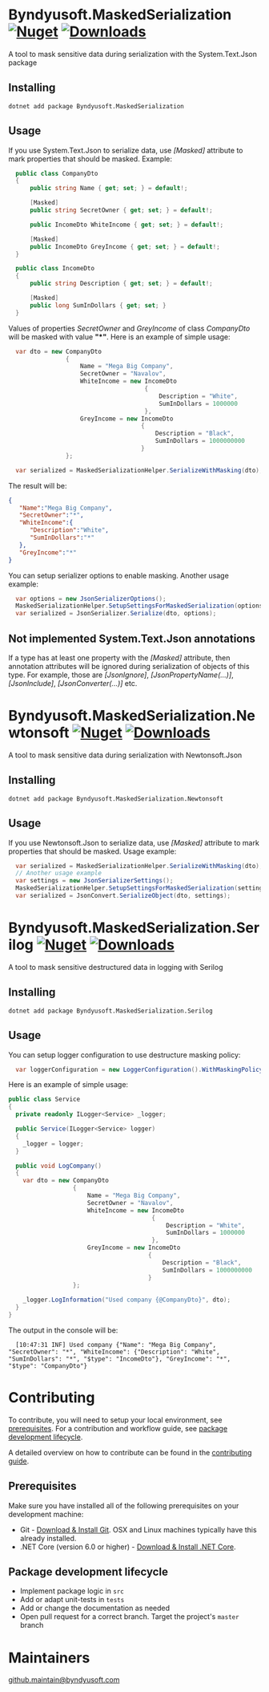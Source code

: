 # Byndyusoft.MaskedSerialization [![Nuget](https://img.shields.io/nuget/v/Byndyusoft.MaskedSerialization.svg)](https://www.nuget.org/packages/Byndyusoft.MaskedSerialization/) [![Downloads](https://img.shields.io/nuget/dt/Byndyusoft.MaskedSerialization.svg)](https://www.nuget.org/packages/Byndyusoft.MaskedSerialization/)

A tool to mask sensitive data during serialization with the System.Text.Json package

## Installing

```shell
dotnet add package Byndyusoft.MaskedSerialization
```

## Usage

If you use System.Text.Json to serialize data, use *[Masked]* attribute to mark properties that should be masked. Example:

```csharp
  public class CompanyDto
  {
      public string Name { get; set; } = default!;

      [Masked]
      public string SecretOwner { get; set; } = default!;

      public IncomeDto WhiteIncome { get; set; } = default!;

      [Masked]
      public IncomeDto GreyIncome { get; set; } = default!;
  }

  public class IncomeDto
  {
      public string Description { get; set; } = default!;

      [Masked]
      public long SumInDollars { get; set; }
  }
```
Values of properties *SecretOwner* and *GreyIncome* of class *CompanyDto* will be masked with value **"\*"**. Here is an example of simple usage:

```csharp
  var dto = new CompanyDto
                {
                    Name = "Mega Big Company",
                    SecretOwner = "Navalov",
                    WhiteIncome = new IncomeDto
                                      {
                                          Description = "White",
                                          SumInDollars = 1000000
                                      },
                    GreyIncome = new IncomeDto
                                     {
                                         Description = "Black",
                                         SumInDollars = 1000000000
                                     }
                };

  var serialized = MaskedSerializationHelper.SerializeWithMasking(dto);
```

The result will be:

```json
{
   "Name":"Mega Big Company",
   "SecretOwner":"*",
   "WhiteIncome":{
      "Description":"White",
      "SumInDollars":"*"
   },
   "GreyIncome":"*"
}
```

You can setup serializer options to enable masking. Another usage example:

```csharp
  var options = new JsonSerializerOptions();
  MaskedSerializationHelper.SetupSettingsForMaskedSerialization(options);
  var serialized = JsonSerializer.Serialize(dto, options);
```

## Not implemented System.Text.Json annotations

If a type has at least one property with the *[Masked]* attribute, then annotation attributes will be ignored during serialization of objects of this type. For example, those are *[JsonIgnore]*, *[JsonPropertyName(...)]*, *[JsonInclude]*, *[JsonConverter(...)]* etc.

# Byndyusoft.MaskedSerialization.Newtonsoft [![Nuget](https://img.shields.io/nuget/v/Byndyusoft.MaskedSerialization.Newtonsoft.svg)](https://www.nuget.org/packages/Byndyusoft.MaskedSerialization.Newtonsoft/) [![Downloads](https://img.shields.io/nuget/dt/Byndyusoft.MaskedSerialization.Newtonsoft.svg)](https://www.nuget.org/packages/Byndyusoft.MaskedSerialization.Newtonsoft/)

A tool to mask sensitive data during serialization with Newtonsoft.Json

## Installing

```shell
dotnet add package Byndyusoft.MaskedSerialization.Newtonsoft
```

## Usage

If you use Newtonsoft.Json to serialize data, use *[Masked]* attribute to mark properties that should be masked. Usage example:

```csharp
  var serialized = MaskedSerializationHelper.SerializeWithMasking(dto);
  // Another usage example
  var settings = new JsonSerializerSettings();
  MaskedSerializationHelper.SetupSettingsForMaskedSerialization(settings);
  var serialized = JsonConvert.SerializeObject(dto, settings);
```

# Byndyusoft.MaskedSerialization.Serilog [![Nuget](https://img.shields.io/nuget/v/Byndyusoft.MaskedSerialization.Serilog.svg)](https://www.nuget.org/packages/Byndyusoft.MaskedSerialization.Serilog/) [![Downloads](https://img.shields.io/nuget/dt/Byndyusoft.MaskedSerialization.Serilog.svg)](https://www.nuget.org/packages/Byndyusoft.MaskedSerialization.Serilog/)

A tool to mask sensitive destructured data in logging with Serilog

## Installing

```shell
dotnet add package Byndyusoft.MaskedSerialization.Serilog
```

## Usage

You can setup logger configuration to use destructure masking policy:

```csharp
  var loggerConfiguration = new LoggerConfiguration().WithMaskingPolicy().WriteTo.Console();
```

Here is an example of simple usage:

```csharp
public class Service
{
  private readonly ILogger<Service> _logger;

  public Service(ILogger<Service> logger)
  {
    _logger = logger;
  }

  public void LogCompany()
  {
    var dto = new CompanyDto
                  {
                      Name = "Mega Big Company",
                      SecretOwner = "Navalov",
                      WhiteIncome = new IncomeDto
                                        {
                                            Description = "White",
                                            SumInDollars = 1000000
                                        },
                      GreyIncome = new IncomeDto
                                       {
                                           Description = "Black",
                                           SumInDollars = 1000000000
                                       }
                  };
    
    _logger.LogInformation("Used company {@CompanyDto}", dto);
  }
}
```

The output in the console will be:

```
  [10:47:31 INF] Used company {"Name": "Mega Big Company", "SecretOwner": "*", "WhiteIncome": {"Description": "White", "SumInDollars": "*", "$type": "IncomeDto"}, "GreyIncome": "*", "$type": "CompanyDto"}
```

# Contributing

To contribute, you will need to setup your local environment, see [prerequisites](#prerequisites). For a contribution and workflow guide, see [package development lifecycle](#package-development-lifecycle).

A detailed overview on how to contribute can be found in the [contributing guide](CONTRIBUTING.md).

## Prerequisites

Make sure you have installed all of the following prerequisites on your development machine:

- Git - [Download & Install Git](https://git-scm.com/downloads). OSX and Linux machines typically have this already installed.
- .NET Core (version 6.0 or higher) - [Download & Install .NET Core](https://dotnet.microsoft.com/en-us/download/dotnet/6.0).

## Package development lifecycle

- Implement package logic in `src`
- Add or adapt unit-tests in `tests`
- Add or change the documentation as needed
- Open pull request for a correct branch. Target the project's `master` branch

# Maintainers

[github.maintain@byndyusoft.com](mailto:github.maintain@byndyusoft.com)
